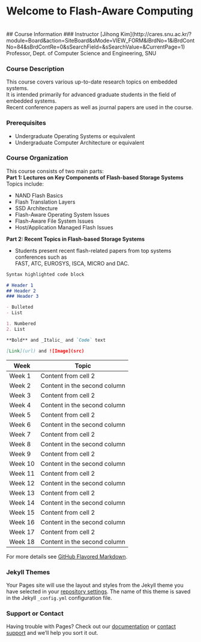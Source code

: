 # Welcome to Flash-Aware Computing 
<br/>
## Course Information
### Instructor 
[Jihong Kim](http://cares.snu.ac.kr/?module=Board&action=SiteBoard&sMode=VIEW_FORM&iBrdNo=1&iBrdContNo=84&sBrdContRe=0&sSearchField=&sSearchValue=&CurrentPage=1) <br/>
Professor, Dept. of Computer Science and Engineering, SNU 

### Course Description
This course covers various up-to-date research topics on embedded systems. <br/> 
It is intended primarily for advanced graduate students in the field of embedded systems. <br/>
Recent conference papers as well as journal papers are used in the course.

### Prerequisites 
* Undergraduate Operating Systems or equivalent 
* Undergraduate Computer Architecture or equivalent 


### Course Organization 
This course consists of two main parts:   
**Part 1: Lectures on Key Components of Flash-based Storage Systems**
Topics include:  
 - NAND Flash Basics
 - Flash Translation Layers
 - SSD Architecture
 - Flash-Aware Operating System Issues
 - Flash-Aware File System Issues
 - Host/Application Managed Flash Issues


**Part 2: Recent Topics in Flash-based Storage Systems**   
 - Students present recent flash-related papers from top systems conferences such as
</br>FAST, ATC, EUROSYS, ISCA, MICRO and DAC.



```markdown
Syntax highlighted code block

# Header 1
## Header 2
### Header 3

- Bulleted
- List

1. Numbered
2. List

**Bold** and _Italic_ and `Code` text

[Link](url) and ![Image](src)
```

Week | Topic
------------ | -------------
Week 1 | Content from cell 2
Week 2 | Content in the second column
Week 3 | Content from cell 2
Week 4 | Content in the second column
Week 5 | Content from cell 2
Week 6 | Content in the second column
Week 7 | Content from cell 2
Week 8 | Content in the second column
Week 9 | Content from cell 2
Week 10 | Content in the second column
Week 11 | Content from cell 2
Week 12 | Content in the second column
Week 13 | Content from cell 2
Week 14 | Content in the second column
Week 15 | Content from cell 2
Week 16 | Content in the second column
Week 17 | Content from cell 2
Week 18 | Content in the second column



For more details see [GitHub Flavored Markdown](https://guides.github.com/features/mastering-markdown/).

### Jekyll Themes

Your Pages site will use the layout and styles from the Jekyll theme you have selected in your [repository settings](https://github.com/CARES-SNU/FlashAwareComputing/settings). The name of this theme is saved in the Jekyll `_config.yml` configuration file.

### Support or Contact

Having trouble with Pages? Check out our [documentation](https://help.github.com/categories/github-pages-basics/) or [contact support](https://github.com/contact) and we’ll help you sort it out.
